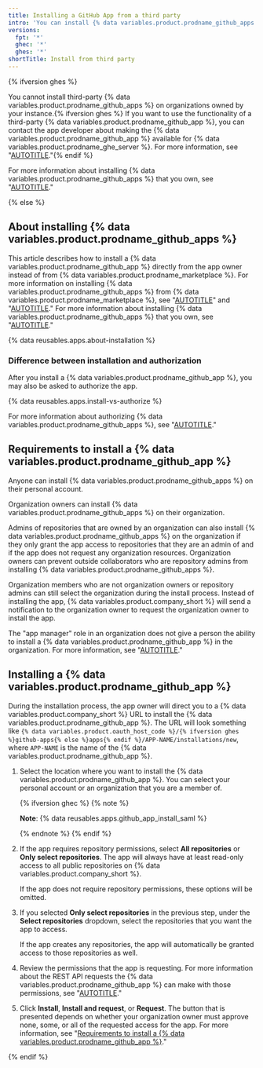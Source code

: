 ```yaml
---
title: Installing a GitHub App from a third party
intro: 'You can install {% data variables.product.prodname_github_apps %} directly from the app owner to use on your personal account or organizations.'
versions:
  fpt: '*'
  ghec: '*'
  ghes: '*'
shortTitle: Install from third party
---
```


{% ifversion ghes %}

You cannot install third-party {% data variables.product.prodname_github_apps %} on organizations owned by your instance.{% ifversion ghes %} If you want to use the functionality of a third-party {% data variables.product.prodname_github_app %}, you can contact the app developer about making the {% data variables.product.prodname_github_app %} available for {% data variables.product.prodname_ghe_server %}. For more information, see "[AUTOTITLE](/apps/sharing-github-apps/making-your-github-app-available-for-github-enterprise-server)."{% endif %}

For more information about installing {% data variables.product.prodname_github_apps %} that you own, see "[AUTOTITLE](/apps/maintaining-github-apps/installing-your-own-github-app)."

{% else %}

## About installing {% data variables.product.prodname_github_apps %}

This article describes how to install a {% data variables.product.prodname_github_app %} directly from the app owner instead of from {% data variables.product.prodname_marketplace %}. For more information on installing {% data variables.product.prodname_github_apps %} from {% data variables.product.prodname_marketplace %}, see "[AUTOTITLE](/apps/using-github-apps/installing-a-github-app-in-your-personal-account)" and "[AUTOTITLE](/apps/using-github-apps/installing-a-github-app-in-your-organization)." For more information about installing {% data variables.product.prodname_github_apps %} that you own, see "[AUTOTITLE](/apps/maintaining-github-apps/installing-your-own-github-app)."

{% data reusables.apps.about-installation %}

### Difference between installation and authorization

After you install a {% data variables.product.prodname_github_app %}, you may also be asked to authorize the app.

{% data reusables.apps.install-vs-authorize %}

For more information about authorizing {% data variables.product.prodname_github_apps %}, see "[AUTOTITLE](/apps/using-github-apps/authorizing-github-apps)."

## Requirements to install a {% data variables.product.prodname_github_app %}

Anyone can install {% data variables.product.prodname_github_apps %} on their personal account.

Organization owners can install {% data variables.product.prodname_github_apps %} on their organization.

Admins of repositories that are owned by an organization can also install {% data variables.product.prodname_github_apps %} on the organization if they only grant the app access to repositories that they are an admin of and if the app does not request any organization resources. Organization owners can prevent outside collaborators who are repository admins from installing {% data variables.product.prodname_github_apps %}.

Organization members who are not organization owners or repository admins can still select the organization during the install process. Instead of installing the app, {% data variables.product.company_short %} will send a notification to the organization owner to request the organization owner to install the app.

The "app manager" role in an organization does not give a person the ability to install a {% data variables.product.prodname_github_app %} in the organization. For more information, see "[AUTOTITLE](/apps/maintaining-github-apps/about-github-app-managers)."

## Installing a {% data variables.product.prodname_github_app %}

During the installation process, the app owner will direct you to a {% data variables.product.company_short %} URL to install the {% data variables.product.prodname_github_app %}. The URL will look something like `{% data variables.product.oauth_host_code %}/{% ifversion ghes %}github-apps{% else %}apps{% endif %}/APP-NAME/installations/new`, where `APP-NAME` is the name of the {% data variables.product.prodname_github_app %}.

1. Select the location where you want to install the {% data variables.product.prodname_github_app %}. You can select your personal account or an organization that you are a member of.

   {% ifversion ghec %}
   {% note %}

   **Note**: {% data reusables.apps.github_app_install_saml %}

   {% endnote %}
   {% endif %}

1. If the app requires repository permissions, select **All repositories** or **Only select repositories**. The app will always have at least read-only access to all public repositories on {% data variables.product.company_short %}.

   If the app does not require repository permissions, these options will be omitted.
1. If you selected **Only select repositories** in the previous step, under the **Select repositories** dropdown, select the repositories that you want the app to access.

   If the app creates any repositories, the app will automatically be granted access to those repositories as well.
1. Review the permissions that the app is requesting. For more information about the REST API requests the {% data variables.product.prodname_github_app %} can make with those permissions, see "[AUTOTITLE](/rest/overview/permissions-required-for-github-apps)."
1. Click **Install**, **Install and request**, or **Request**. The button that is presented depends on whether your organization owner must approve none, some, or all of the requested access for the app. For more information, see "[Requirements to install a {% data variables.product.prodname_github_app %}](#requirements-to-install-a-github-app)."

{% endif %}
